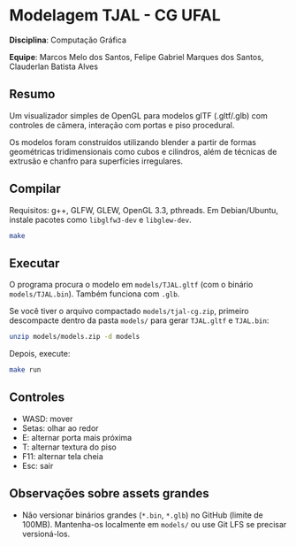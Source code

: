 # Modelagem TJAL - CG UFAL

**Disciplina**: Computação Gráfica

**Equipe**: Marcos Melo dos Santos, Felipe Gabriel Marques dos Santos, Clauderlan Batista Alves

## Resumo


Um visualizador simples de OpenGL para modelos glTF (.gltf/.glb) com controles de câmera, interação com portas e piso procedural.

Os modelos foram construídos utilizando blender a partir de formas geométricas tridimensionais como cubos e cilindros, além de técnicas de extrusão e chanfro para superfícies irregulares.

## Compilar

Requisitos: g++, GLFW, GLEW, OpenGL 3.3, pthreads. Em Debian/Ubuntu, instale pacotes como `libglfw3-dev` e `libglew-dev`.

```bash
make
```

## Executar

O programa procura o modelo em `models/TJAL.gltf` (com o binário `models/TJAL.bin`). Também funciona com `.glb`.

Se você tiver o arquivo compactado `models/tjal-cg.zip`, primeiro descompacte dentro da pasta `models/` para gerar `TJAL.gltf` e `TJAL.bin`:

```bash
unzip models/models.zip -d models
```

Depois, execute:

```bash
make run
```

## Controles
- WASD: mover
- Setas: olhar ao redor
- E: alternar porta mais próxima
- T: alternar textura do piso
- F11: alternar tela cheia
- Esc: sair

## Observações sobre assets grandes
- Não versionar binários grandes (`*.bin`, `*.glb`) no GitHub (limite de 100MB). Mantenha-os localmente em `models/` ou use Git LFS se precisar versioná-los.
